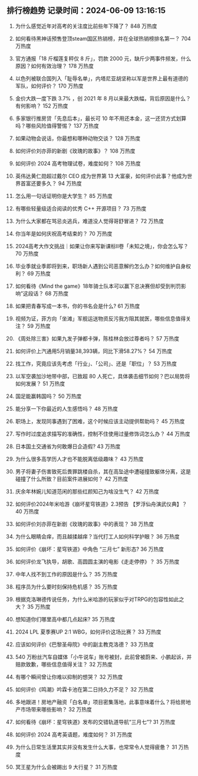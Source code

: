 
## 排行榜趋势 记录时间：2024-06-09 13:16:15
  
  1. 为什么感觉近年对高考的关注度比前些年下降了？ 848 万热度
    
  2. 如何看待黑神话预售登顶steam国区热销榜，并在全球热销榜排名第一？ 704 万热度
    
  3. 官方通报「18 斤榴莲复秤仅 8 斤」，罚款 2000 元，缺斤少两事件频发，什么原因？如何有效治理？ 178 万热度
    
  4. 以色列被联合国列入「耻辱名单」，内塔尼亚胡坚称以军是世界上最有道德的军队，如何评价？ 170 万热度
    
  5. 金价大跌一度下跌 3.7% ，创 2021 年 8 月以来最大跌幅，背后原因是什么？有何影响？ 152 万热度
    
  6. 多家银行推房贷「先息后本」，最长可 10 年不用还本金，这一还贷方式划算吗？哪些风险值得警惕？ 137 万热度
    
  7. 如果动物会说话，你最想和哪种动物交谈？ 128 万热度
    
  8. 如何评价刘亦菲的新剧《玫瑰的故事》？ 108 万热度
    
  9. 如何评价 2024 高考物理试卷，难度如何？ 108 万热度
    
  10. 英伟达黄仁勋超过戴尔 CEO 成为世界第 13 大富豪，如何评价此事？他成为世界首富还要多久？ 94 万热度
    
  11. 怎么用一句话证明你是大学生？ 85 万热度
    
  12. 有哪些轻量级适合阅读的优秀 C++ 开源项目？ 73 万热度
    
  13. 为什么大家都在骂忌炎逃兵，难道没人觉得哥舒冒进？ 72 万热度
    
  14. 你当年是如何庆祝高考结束的？ 70 万热度
    
  15. 2024高考大作文挑战｜如果让你来写新课标II卷「未知之境」，你会怎么写？ 70 万热度
    
  16. 毕业季就业季即将到来，职场新人遇到公司恶意解约怎么办？如何维护自身权利？ 69 万热度
    
  17. 如何看待《Mind the game》18年骑士队本可以赢下总决赛但却受到判罚影响”这段话？ 68 万热度
    
  18. 如果把青春写成一本书，你的书名会是什么? 61 万热度
    
  19. 视频为证，菲方向「坐滩」军舰运送物资反污我方阻其就医，哪些信息值得关注？ 59 万热度
    
  20. 《周处除三害》如果九发子弹都卡弹，陈桂林会放过尊者吗？ 57 万热度
    
  21. 如何评价上汽通用5月销量38,393辆，同比下滑58.27%？ 54 万热度
    
  22. 找工作，究竟应该先考虑「行业」、「公司」、还是「职位」？ 53 万热度
    
  23. 以军空袭加沙地带中部，已致超 80 人死亡，具体袭击细节如何？巴以局势将如何发展？ 51 万热度
    
  24. 国足能赢韩国吗？ 50 万热度
    
  25. 能分享一下你最近的人生感悟吗？ 48 万热度
    
  26. 职场上，发现同事遇到了困难，这个时候应该主动提供帮助吗？ 45 万热度
    
  27. 写作时过度追求描写的准确性，控制不住使用过量修饰词怎么办？ 44 万热度
    
  28. 日本国土交通省为何敢爆日企造假? 43 万热度
    
  29. 为什么很多高学历人才也不能脱离低级趣味？ 43 万热度
    
  30. 男子将妻子伤害致死后畏罪跳楼自杀，其在高坠途中遭碰撞致躯体分离，这是碰撞了什么所致？目前案件进展如何？ 42 万热度
    
  31. 庆余年林婉儿知道范闲的那些红颜知己为啥没生气？ 42 万热度
    
  32. 如何评价2024年米哈游《崩坏星穹铁道》2.3预告 【罗浮仙舟演武仪典】？ 40 万热度
    
  33. 如何评价刘亦菲在新剧《玫瑰的故事》中的表现？ 38 万热度
    
  34. 为什么眼睛会痒，而且越揉越痒？当代打工人如何科学护眼？ 36 万热度
    
  35. 如何评价《崩坏：星穹铁道》中角色 “三月七” 新形态? 36 万热度
    
  36. 如何评价龙飞执导，胡歌、高圆圆主演的电影《走走停停》？ 35 万热度
    
  37. 中年人找不到工作的原因是什么？ 35 万热度
    
  38. 程序员为什么要时刻保持危机感？ 35 万热度
    
  39. 根据克洛琳德传说任务，为什么米哈游的玩家似乎对TRPG的包容性如此之大？ 35 万热度
    
  40. 想知道你们哪里高中都几点起床? 35 万热度
    
  41. 2024 LPL 夏季赛UP 2:1 WBG，如何评价这场比赛？ 33 万热度
    
  42. 应该如何评价《巴黎圣母院》中的副主教克洛德？ 33 万热度
    
  43. 540 万粉丝汽车自媒体「小牛说车」账号被封，此前曾被蔚来、小鹏起诉，并赔款致歉，哪些信息值得关注？ 32 万热度
    
  44. 有哪个瞬间曾让你难以抑制的想哭？ 32 万热度
    
  45. 如何评价《鸣潮》吟霖卡池在第二日持久力不足？ 32 万热度
    
  46. 多地跟进！房地产融资「白名单」项目密集落地，此事意味着什么？将给房地产市场带来哪些影响？ 32 万热度
    
  47. 如何看待《崩坏：星穹铁道》发布的交错轨道导航“三月七”? 31 万热度
    
  48. 如何评价 2024 高考英语题，难度如何？ 31 万热度
    
  49. 为什么日常生活里其实并没有发生什么大事，也常常令人觉得疲惫？ 31 万热度
    
  50. 冥王星为什么会被踢出 9 大行星？ 31 万热度
    